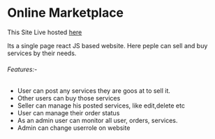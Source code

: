 <h1>Online Marketplace</h1>
<p>This Site Live hosted <a href="http://online-marketplace.netlify.app/">here</a></p>
<p>Its a single page react JS based website. Here peple can sell and buy services by their needs.</p>
<h6>Features:-</h6>
<ul>
    <li>User can post any services they are goos at to sell it.</li>
    <li>Other users can buy those services</li>
    <li>Seller can manage his posted services, like edit,delete etc</li>
    <li>User can manage their order status</li>
    <li>As an admin user can monitor all user, orders, services.</li>
    <li>Admin can change userrole on website</li>
</ul>
